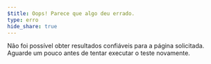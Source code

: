 ```yaml
---
$title: Oops! Parece que algo deu errado.
type: erro
hide_share: true
---
```


Não foi possível obter resultados confiáveis para a página solicitada. Aguarde um pouco antes de tentar executar o teste novamente.
